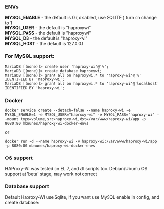 ### ENVs

**MYSQL_ENABLE** - the default is 0 ( disabled, use SQLITE ) turn on change to 1  
**MYSQL_USER** - the default is "haproxywi"  
**MYSQL_PASS** - the default is "haproxywi"  
**MYSQL_DB** - the default is "haproxy-wi"  
**MYSQL_HOST** - the default is 127.0.0.1

### For MySQL support:
```
MariaDB [(none)]> create user 'haproxy-wi'@'%';
MariaDB [(none)]> create database haproxywi;
MariaDB [(none)]> grant all on haproxywi.* to 'haproxy-wi'@'%' IDENTIFIED BY 'haproxy-wi';
MariaDB [(none)]> grant all on haproxywi.* to 'haproxy-wi'@'localhost' IDENTIFIED BY 'haproxy-wi';
```

### Docker
```
docker service create --detach=false --name haproxy-wi -e MYSQL_ENABLE=1 -e MYSQL_USER="haproxy-wi" -e MYSQL_PASS="haproxy-wi" --mount type=volume,src=haproxy-wi,dst=/var/www/haproxy-wi/app -p 8080:80 mbnunes/haproxy-wi-docker-envs
```
or
```
docker run -d --name haproxy-wi -v haproxy-wi:/var/www/haproxy-wi/app -p 8080:80 mbnunes/haproxy-wi-docker-envs
```
### OS support
HAProxy-WI was tested on EL 7, and all scripts too. Debian/Ubuntu OS support at 'beta' stage, may work not correct

### Database support

Default Haproxy-WI use Sqlite, if you want use MySQL enable in config, and create database:


